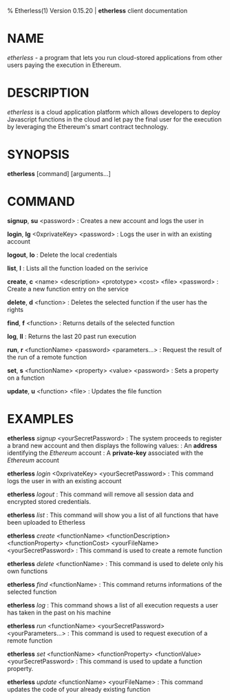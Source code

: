 % Etherless(1) Version 0.15.20 | **etherless** client documentation

NAME
====

*etherless* - a program that lets you run cloud-stored applications from other users paying the execution in Ethereum.

DESCRIPTION
====

*etherless* is a cloud application platform which allows developers to deploy Javascript functions in the cloud and let pay the final user for the execution by leveraging the Ethereum's smart contract technology.

SYNOPSIS
====
 **etherless** \[command] \[arguments...]

COMMAND
====

**signup**, **su** \<password>
: Creates a new account and logs the user in

**login**, **lg** \<0xprivateKey> \<password>
: Logs the user in with an existing account  

**logout**, **lo**
: Delete the local credentials

**list**, **l**
: Lists all the function loaded on the serivice

**create**, **c** \<name> \<description> \<prototype> \<cost> \<file> \<password>
: Create a new function entry on the service

**delete**, **d** \<function>
: Deletes the selected function if the user has the rights

**find**, **f** \<function>
: Returns details of the selected function

**log**, **ll**
: Returns the last 20 past run execution

**run**, **r** \<functionName> \<password> \<parameters...>
: Request the result of the run of a remote function

**set**, **s** \<functionName> \<property> \<value> \<password>
: Sets a property on a function

**update**, **u** \<function> \<file>
: Updates the file function


EXAMPLES
====

**etherless** *signup* \<yourSecretPassword>
: The system proceeds to register a brand new account and then displays the following values: 
: An **address** identifying the *Ethereum* account
: A **private-key** associated with the *Ethereum* account

**etherless** *login* \<0xprivateKey> \<yourSecretPassword>
: This command logs the user in with an existing account 

**etherless** *logout*
: This command will remove all session data and encrypted stored credentials.

**etherless** *list*
: This command will show you a list of all functions that have been uploaded to Etherless

**etherless** *create* \<functionName> \<functionDescription> \<functionProperty> \<functionCost> \<yourFileName> \<yourSecretPassword>
: This command is used to create a remote function 

**etherless** *delete* \<functionName>
: This command is used to delete only his own functions

**etherless** *find* \<functionName>
: This command returns informations of the selected function

**etherless** *log*
: This command shows a list of all execution requests a user has taken in the past on his machine

**etherless** *run* \<functionName> \<yourSecretPassword> \<yourParameters...>
: This command is used to request execution of a remote function

**etherless** *set* \<functionName> \<functionProperty> \<functionValue> \<yourSecretPassword>
: This command is used to update a function property.

**etherless** *update* \<functionName> \<yourFileName>
: This command updates the code of your already existing function